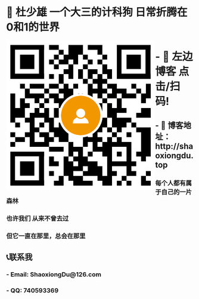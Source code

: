 <h1> 💚  杜少雄 一个大三的计科狗  日常折腾在0和1的世界</h1>

<a target="_blank" href="http://shaoxiongdu.top"><img align="left" alt="我的技术博客" title="我的技术博客" src="https://github.com/ShaoxiongDu/ShaoxiongDu/blob/main/blogQR.png" /> </a>



<h1> - 💛 左边 博客 点击/扫码! </h1>

<h2> - 💙 博客地址：http://shaoxiongdu.top </h2>

<h3>  每个人都有属于自己的一片森林 </h3>

<h3>  也许我们 从来不曾去过</h3>

<h3>  但它一直在那里，总会在那里</h3>

<h2> 📞联系我 </h2>

<h3> - Email: ShaoxiongDu@126.com </h3>
<h3> - QQ: 740593369 </h3>
